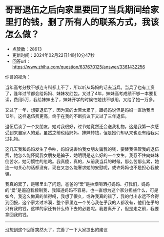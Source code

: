 # 哥哥退伍之后向家里要回了当兵期间给家里打的钱，删了所有人的联系方式，我该怎么做？
- 点赞数：28913
- 更新时间：2024年02月22日14时10分47秒
- 回答url：https://www.zhihu.com/question/637670125/answer/3361432256
<body>
 <p data-pid="8UkeAa1M">你哥的视角：</p>
 <p data-pid="FYqlzDQQ">当年高考分数不够连专科都上不了，所以听从妈妈的话去当兵。当兵了也有工资了，逢年过节都会给妈妈、妹妹发红包。又过了4年，妹妹高考成绩不够一本要复读，费用5万，我给妹妹出了，妹妹开学的时候怕她钱不够用，又给了她一万多。</p>
 <p data-pid="XIXwzmRG">又过了一年，想要退伍了，因为真的太苦太累了，跟妈妈说但是妈妈一直劝我当12年，这样退伍费更高，终于在我的不断抗议下又过了三年退伍。</p>
 <p data-pid="e2t3nfu2">退伍后谈了一个女朋友，她对我很好，过节她竟然还会送我礼物，这是我第一次感受到来自家人的爱。虽然之前也给妈妈、妹妹转钱，但是她们却从来也没有给我买过礼物。</p>
 <p data-pid="Awa-vVC-">这几天我和妈妈发生了争吵，妈妈说害怕我女朋友骗我的钱，要替我保管我的退伍费，她怎么能怀疑我女朋友是骗子，她明明是这么好的一个女生。我忍不住向妹妹倒苦水，她习惯性的忽略。我真傻，真的，从前我当兵的时候，那么苦那么累，她连一句关心的话都没有，现在又怎么能奢求她的安慰呢，或许妈妈也不是担心我被骗。</p>
 <p data-pid="hbHk2jLC">我真的累了，是哪里出了问题，爸爸的“爱”是抽烟喝酒打妈妈、打我们，妈妈的“爱”是逼迫我控制我，我知道妈妈不容易，也一直想为这个家分担些什么，可是如今，我这么做真的值得吗，我想了很久，或许我真的错了，我的付出永远不会得到回报，这个家太过冷漠，整个家里连一个关心我在乎我的人都没有，他们在乎的只有我的钱，这样的家还有什么待下去的必要呢。我要离开了，但是走之前，我要拿回我的钱。</p>
 <hr>
 <p data-pid="1IK5ACfz">没想到这个回答突然火了，完善了一下大家提出的建议</p>
 <p data-pid="tuGK_IFN"></p>
</body>